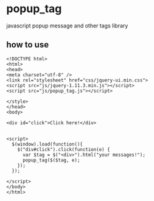 # popup_tag
javascript popup message and other tags library

## how to use
```
<!DOCTYPE html>
<html>
<head>
<meta charset="utf-8" />
<link rel="stylesheet" href="css/jquery-ui.min.css">
<script src="js/jquery-1.11.3.min.js"></script>
<script src="js/popup_tag.js"></script>

</style>
</head>
<body>

<div id="click">Click here!</div>


<script>
  $(window).load(function(){
    $("div#click").click(function(e) {
      var $tag = $("<div>").html("your messages!");
      popup_tag($($tag, e);
    });
  });

</script>
</body>
</html>
```
